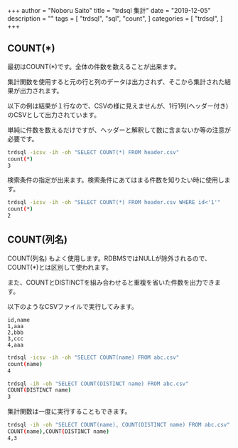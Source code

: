+++
author = "Noboru Saito"
title = "trdsql 集計"
date = "2019-12-05"
description = ""
tags = [
    "trdsql",
    "sql",
    "count",
]
categories = [
    "trdsql",
]
+++

## COUNT(*)

最初はCOUNT(*)です。全体の件数を数えることが出来ます。

集計関数を使用すると元の行と列のデータは出力されず、そこから集計された結果が出力されます。

以下の例は結果が１行なので、CSVの様に見えませんが、1行1列(ヘッダー付き)のCSVとして出力されています。

単純に件数を数えるだけですが、ヘッダーと解釈して数に含まないか等の注意が必要です。

```sh
trdsql -icsv -ih -oh "SELECT COUNT(*) FROM header.csv"
count(*)
3
```

検索条件の指定が出来ます。検索条件にあてはまる件数を知りたい時に使用します。

```sh
trdsql -icsv -ih -oh "SELECT COUNT(*) FROM header.csv WHERE id<'1'"
count(*)
2
```

## COUNT(列名)

COUNT(列名) もよく使用します。RDBMSではNULLが除外されるので、COUNT(*)とは区別して使われます。

また、COUNTとDISTINCTを組み合わせると重複を省いた件数を出力できます。

以下のようなCSVファイルで実行してみます。

```abc.csv
id,name
1,aaa
2,bbb
3,ccc
4,aaa
```

```sh
trdsql -icsv -ih -oh "SELECT COUNT(name) FROM abc.csv"
count(name)
4
```

```sh
trdsql -ih -oh "SELECT COUNT(DISTINCT name) FROM abc.csv"
COUNT(DISTINCT name)
3
```

集計関数は一度に実行することもできます。

```sh
trdsql -ih -oh "SELECT COUNT(name), COUNT(DISTINCT name) FROM abc.csv"
COUNT(name),COUNT(DISTINCT name)
4,3
```
